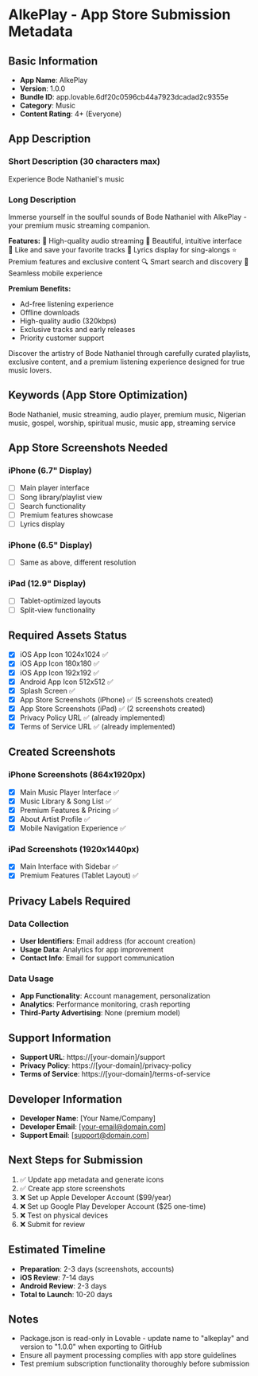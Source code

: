 # AlkePlay - App Store Submission Metadata

## Basic Information
- **App Name**: AlkePlay
- **Version**: 1.0.0
- **Bundle ID**: app.lovable.6df20c0596cb44a7923dcadad2c9355e
- **Category**: Music
- **Content Rating**: 4+ (Everyone)

## App Description

### Short Description (30 characters max)
Experience Bode Nathaniel's music

### Long Description
Immerse yourself in the soulful sounds of Bode Nathaniel with AlkePlay - your premium music streaming companion.

**Features:**
🎵 High-quality audio streaming
📱 Beautiful, intuitive interface  
💖 Like and save your favorite tracks
🎤 Lyrics display for sing-alongs
⭐ Premium features and exclusive content
🔍 Smart search and discovery
📱 Seamless mobile experience

**Premium Benefits:**
- Ad-free listening experience
- Offline downloads
- High-quality audio (320kbps)
- Exclusive tracks and early releases
- Priority customer support

Discover the artistry of Bode Nathaniel through carefully curated playlists, exclusive content, and a premium listening experience designed for true music lovers.

## Keywords (App Store Optimization)
Bode Nathaniel, music streaming, audio player, premium music, Nigerian music, gospel, worship, spiritual music, music app, streaming service

## App Store Screenshots Needed
### iPhone (6.7" Display)
- [ ] Main player interface
- [ ] Song library/playlist view
- [ ] Search functionality
- [ ] Premium features showcase
- [ ] Lyrics display

### iPhone (6.5" Display) 
- [ ] Same as above, different resolution

### iPad (12.9" Display)
- [ ] Tablet-optimized layouts
- [ ] Split-view functionality

## Required Assets Status
- [x] iOS App Icon 1024x1024 ✅
- [x] iOS App Icon 180x180 ✅  
- [x] iOS App Icon 192x192 ✅
- [x] Android App Icon 512x512 ✅
- [x] Splash Screen ✅
- [x] App Store Screenshots (iPhone) ✅ (5 screenshots created)
- [x] App Store Screenshots (iPad) ✅ (2 screenshots created)
- [x] Privacy Policy URL ✅ (already implemented)
- [x] Terms of Service URL ✅ (already implemented)

## Created Screenshots
### iPhone Screenshots (864x1920px)
- [x] Main Music Player Interface ✅
- [x] Music Library & Song List ✅ 
- [x] Premium Features & Pricing ✅
- [x] About Artist Profile ✅
- [x] Mobile Navigation Experience ✅

### iPad Screenshots (1920x1440px)
- [x] Main Interface with Sidebar ✅
- [x] Premium Features (Tablet Layout) ✅

## Privacy Labels Required

### Data Collection
- **User Identifiers**: Email address (for account creation)
- **Usage Data**: Analytics for app improvement
- **Contact Info**: Email for support communication

### Data Usage
- **App Functionality**: Account management, personalization
- **Analytics**: Performance monitoring, crash reporting
- **Third-Party Advertising**: None (premium model)

## Support Information
- **Support URL**: https://[your-domain]/support
- **Privacy Policy**: https://[your-domain]/privacy-policy  
- **Terms of Service**: https://[your-domain]/terms-of-service

## Developer Information
- **Developer Name**: [Your Name/Company]
- **Developer Email**: [your-email@domain.com]
- **Support Email**: [support@domain.com]

## Next Steps for Submission
1. ✅ Update app metadata and generate icons
2. ✅ Create app store screenshots  
3. ❌ Set up Apple Developer Account ($99/year)
4. ❌ Set up Google Play Developer Account ($25 one-time)
5. ❌ Test on physical devices
6. ❌ Submit for review

## Estimated Timeline
- **Preparation**: 2-3 days (screenshots, accounts)
- **iOS Review**: 7-14 days
- **Android Review**: 2-3 days
- **Total to Launch**: 10-20 days

## Notes
- Package.json is read-only in Lovable - update name to "alkeplay" and version to "1.0.0" when exporting to GitHub
- Ensure all payment processing complies with app store guidelines
- Test premium subscription functionality thoroughly before submission